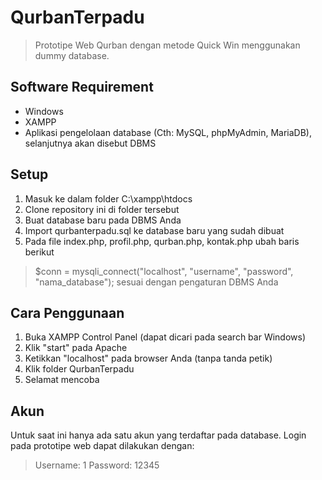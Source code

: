 # QurbanTerpadu
> Prototipe Web Qurban dengan metode Quick Win menggunakan dummy database.

## Software Requirement
* Windows
* XAMPP
* Aplikasi pengelolaan database (Cth: MySQL, phpMyAdmin, MariaDB), selanjutnya akan disebut DBMS

## Setup
1. Masuk ke dalam folder C:\xampp\htdocs
2. Clone repository ini di folder tersebut
3. Buat database baru pada DBMS Anda
4. Import qurbanterpadu.sql ke database baru yang sudah dibuat
5. Pada file index.php, profil.php, qurban.php, kontak.php ubah baris berikut
> $conn = mysqli_connect("localhost", "username", "password", "nama_database");
   sesuai dengan pengaturan DBMS Anda

## Cara Penggunaan
1. Buka XAMPP Control Panel (dapat dicari pada search bar Windows)
2. Klik "start" pada Apache
3. Ketikkan "localhost" pada browser Anda (tanpa tanda petik)
4. Klik folder QurbanTerpadu
5. Selamat mencoba

## Akun
Untuk saat ini hanya ada satu akun yang terdaftar pada database. Login pada prototipe web dapat dilakukan dengan:
> Username: 1
> Password: 12345
